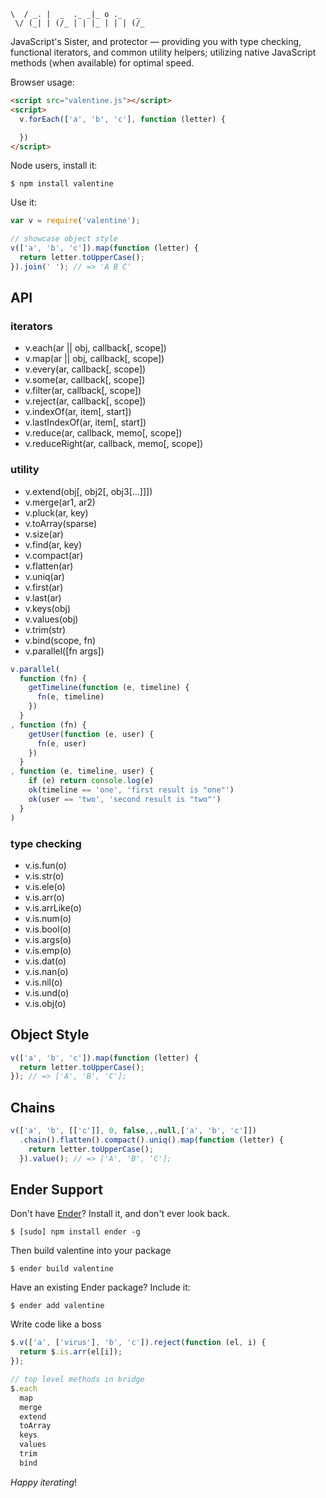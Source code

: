    \  / _. |  _  ._ _|_ o ._   _
     \/ (_| | (/_ | | |_ | | | (/_

JavaScript's Sister, and protector — providing you with type checking, functional iterators, and common utility helpers; utilizing native JavaScript methods (when available) for optimal speed.

Browser usage:

``` html
<script src="valentine.js"></script>
<script>
  v.forEach(['a', 'b', 'c'], function (letter) {

  })
</script>
```

Node users, install it:

    $ npm install valentine

Use it:

``` js
var v = require('valentine');

// showcase object style
v(['a', 'b', 'c']).map(function (letter) {
  return letter.toUpperCase();
}).join(' '); // => 'A B C'
```

API
---

<h3>iterators</h3>

  * v.each(ar || obj, callback[, scope])
  * v.map(ar || obj, callback[, scope])
  * v.every(ar, callback[, scope])
  * v.some(ar, callback[, scope])
  * v.filter(ar, callback[, scope])
  * v.reject(ar, callback[, scope])
  * v.indexOf(ar, item[, start])
  * v.lastIndexOf(ar, item[, start])
  * v.reduce(ar, callback, memo[, scope])
  * v.reduceRight(ar, callback, memo[, scope])

<h3>utility</h3>

  * v.extend(obj[, obj2[, obj3[...]]])
  * v.merge(ar1, ar2)
  * v.pluck(ar, key)
  * v.toArray(sparse)
  * v.size(ar)
  * v.find(ar, key)
  * v.compact(ar)
  * v.flatten(ar)
  * v.uniq(ar)
  * v.first(ar)
  * v.last(ar)
  * v.keys(obj)
  * v.values(obj)
  * v.trim(str)
  * v.bind(scope, fn)
  * v.parallel([fn args])

``` js
v.parallel(
  function (fn) {
    getTimeline(function (e, timeline) {
      fn(e, timeline)
    })
  }
, function (fn) {
    getUser(function (e, user) {
      fn(e, user)
    })
  }
, function (e, timeline, user) {
    if (e) return console.log(e)
    ok(timeline == 'one', 'first result is "one"')
    ok(user == 'two', 'second result is "two"')
  }
)
```

<h3>type checking</h3>

  * v.is.fun(o)
  * v.is.str(o)
  * v.is.ele(o)
  * v.is.arr(o)
  * v.is.arrLike(o)
  * v.is.num(o)
  * v.is.bool(o)
  * v.is.args(o)
  * v.is.emp(o)
  * v.is.dat(o)
  * v.is.nan(o)
  * v.is.nil(o)
  * v.is.und(o)
  * v.is.obj(o)

Object Style
------

``` js
v(['a', 'b', 'c']).map(function (letter) {
  return letter.toUpperCase();
}); // => ['A', 'B', 'C'];
```

Chains
------

``` js
v(['a', 'b', [['c']], 0, false,,,null,['a', 'b', 'c']])
  .chain().flatten().compact().uniq().map(function (letter) {
    return letter.toUpperCase();
  }).value(); // => ['A', 'B', 'C'];
```

Ender Support
-------------
Don't have [Ender](http://ender.no.de)? Install it, and don't ever look back.

    $ [sudo] npm install ender -g

Then build valentine into your package

    $ ender build valentine

Have an existing Ender package? Include it:

    $ ender add valentine

Write code like a boss

``` js
$.v(['a', ['virus'], 'b', 'c']).reject(function (el, i) {
  return $.is.arr(el[i]);
});

// top level methods in bridge
$.each
  map
  merge
  extend
  toArray
  keys
  values
  trim
  bind
```

*Happy iterating*!

